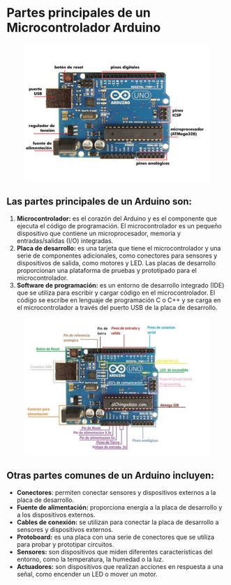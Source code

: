 # Partes principales de un Microcontrolador Arduino

<figure><img src="../../.gitbook/assets/image (5).png" alt=""><figcaption></figcaption></figure>

## Las partes principales de un Arduino son:

1. **Microcontrolador:** es el corazón del Arduino y es el componente que ejecuta el código de programación. El microcontrolador es un pequeño dispositivo que contiene un microprocesador, memoria y entradas/salidas (I/O) integradas.
2. **Placa de desarrollo:** es una tarjeta que tiene el microcontrolador y una serie de componentes adicionales, como conectores para sensores y dispositivos de salida, como motores y LED. Las placas de desarrollo proporcionan una plataforma de pruebas y prototipado para el microcontrolador.
3. **Software de programación:** es un entorno de desarrollo integrado (IDE) que se utiliza para escribir y cargar código en el microcontrolador. El código se escribe en lenguaje de programación C o C++ y se carga en el microcontrolador a través del puerto USB de la placa de desarrollo.

<figure><img src="../../.gitbook/assets/image (43).png" alt=""><figcaption></figcaption></figure>

## **Otras partes comunes de un Arduino incluyen:**

* **Conectores**: permiten conectar sensores y dispositivos externos a la placa de desarrollo.
* **Fuente de alimentación:** proporciona energía a la placa de desarrollo y a los dispositivos externos.
* **Cables de conexión:** se utilizan para conectar la placa de desarrollo a sensores y dispositivos externos.
* **Protoboard:** es una placa con una serie de conectores que se utiliza para probar y prototipar circuitos.
* **Sensores:** son dispositivos que miden diferentes características del entorno, como la temperatura, la humedad o la luz.
* **Actuadores:** son dispositivos que realizan acciones en respuesta a una señal, como encender un LED o mover un motor.
